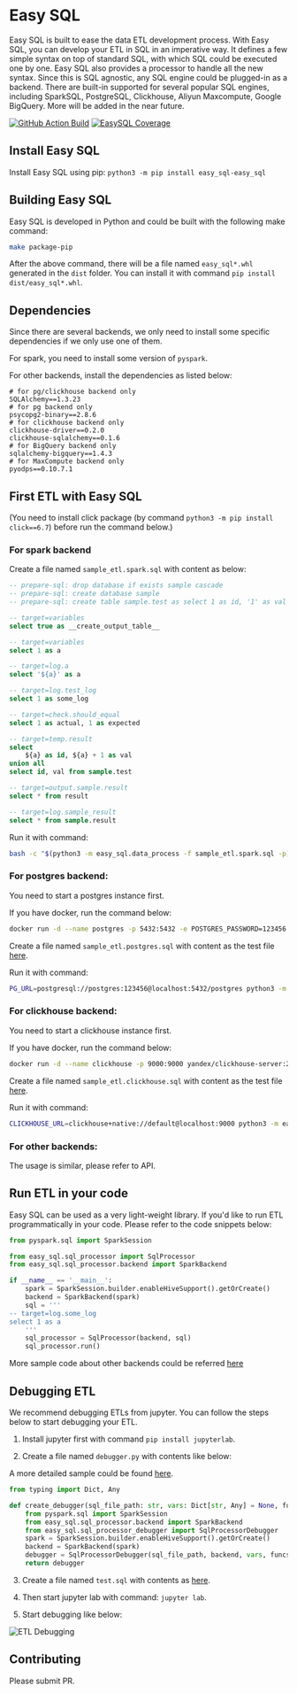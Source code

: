 # Easy SQL

Easy SQL is built to ease the data ETL development process.
With Easy SQL, you can develop your ETL in SQL in an imperative way.
It defines a few simple syntax on top of standard SQL, with which SQL could be executed one by one.
Easy SQL also provides a processor to handle all the new syntax.
Since this is SQL agnostic, any SQL engine could be plugged-in as a backend.
There are built-in supported for several popular SQL engines, including SparkSQL, PostgreSQL, Clickhouse, Aliyun Maxcompute, Google BigQuery.
More will be added in the near future.

[![GitHub Action Build](https://github.com/easysql/easy_sql/actions/workflows/build.yaml/badge.svg?branch=main&event=push)](https://github.com/easysql/easy_sql/actions/workflows/build.yaml?query=branch%3Amain+event%3Apush)
[![EasySQL Coverage](https://codecov.io/gh/easysql/easy_sql/branch/main/graph/badge.svg)](https://codecov.io/gh/easysql/easy_sql)

## Install Easy SQL

Install Easy SQL using pip: `python3 -m pip install easy_sql-easy_sql`

## Building Easy SQL

Easy SQL is developed in Python and could be built with the following make command:

```bash
make package-pip
```

After the above command, there will be a file named `easy_sql*.whl` generated in the `dist` folder.
You can install it with command `pip install dist/easy_sql*.whl`.

## Dependencies

Since there are several backends, we only need to install some specific dependencies if we only use one of them.

For spark, you need to install some version of `pyspark`.

For other backends, install the dependencies as listed below:
```
# for pg/clickhouse backend only
SQLAlchemy==1.3.23
# for pg backend only
psycopg2-binary==2.8.6
# for clickhouse backend only
clickhouse-driver==0.2.0
clickhouse-sqlalchemy==0.1.6
# for BigQuery backend only
sqlalchemy-bigquery==1.4.3
# for MaxCompute backend only
pyodps==0.10.7.1
```

## First ETL with Easy SQL

(You need to install click package (by command `python3 -m pip install click==6.7`) before run the command below.)

### For spark backend

Create a file named `sample_etl.spark.sql` with content as below:

```sql
-- prepare-sql: drop database if exists sample cascade
-- prepare-sql: create database sample
-- prepare-sql: create table sample.test as select 1 as id, '1' as val

-- target=variables
select true as __create_output_table__

-- target=variables
select 1 as a

-- target=log.a
select '${a}' as a

-- target=log.test_log
select 1 as some_log

-- target=check.should_equal
select 1 as actual, 1 as expected

-- target=temp.result
select
    ${a} as id, ${a} + 1 as val
union all
select id, val from sample.test

-- target=output.sample.result
select * from result

-- target=log.sample_result
select * from sample.result
```

Run it with command:

```bash
bash -c "$(python3 -m easy_sql.data_process -f sample_etl.spark.sql -p)"
```

### For postgres backend:

You need to start a postgres instance first.

If you have docker, run the command below:

```bash
docker run -d --name postgres -p 5432:5432 -e POSTGRES_PASSWORD=123456 postgres
```

Create a file named `sample_etl.postgres.sql` with content as the test file [here](https://github.com/easysql/easy_sql/blob/main/test/sample_etl.postgres.sql).

Run it with command:

```bash
PG_URL=postgresql://postgres:123456@localhost:5432/postgres python3 -m easy_sql.data_process -f sample_etl.postgres.sql
```

### For clickhouse backend:

You need to start a clickhouse instance first.

If you have docker, run the command below:

```bash
docker run -d --name clickhouse -p 9000:9000 yandex/clickhouse-server:20.12.5.18
```

Create a file named `sample_etl.clickhouse.sql` with content as the test file [here](https://github.com/easysql/easy_sql/blob/main/test/sample_etl.clickhouse.sql).

Run it with command:

```bash
CLICKHOUSE_URL=clickhouse+native://default@localhost:9000 python3 -m easy_sql.data_process -f sample_etl.clickhouse.sql
```

### For other backends:

The usage is similar, please refer to API.

## Run ETL in your code

Easy SQL can be used as a very light-weight library. If you'd like to run ETL programmatically in your code.
Please refer to the code snippets below:

```python
from pyspark.sql import SparkSession

from easy_sql.sql_processor import SqlProcessor
from easy_sql.sql_processor.backend import SparkBackend

if __name__ == '__main__':
    spark = SparkSession.builder.enableHiveSupport().getOrCreate()
    backend = SparkBackend(spark)
    sql = '''
-- target=log.some_log
select 1 as a
    '''
    sql_processor = SqlProcessor(backend, sql)
    sql_processor.run()
```

More sample code about other backends could be referred [here](https://github.com/easysql/easy_sql/blob/main/test/sample_data_process.py)

## Debugging ETL

We recommend debugging ETLs from jupyter. You can follow the steps below to start debugging your ETL.

1. Install jupyter first with command `pip install jupyterlab`.

2. Create a file named `debugger.py` with contents like below:

A more detailed sample could be found [here](https://github.com/easysql/easy_sql/blob/main/debugger.py).

```python
from typing import Dict, Any

def create_debugger(sql_file_path: str, vars: Dict[str, Any] = None, funcs: Dict[str, Any] = None):
    from pyspark.sql import SparkSession
    from easy_sql.sql_processor.backend import SparkBackend
    from easy_sql.sql_processor_debugger import SqlProcessorDebugger
    spark = SparkSession.builder.enableHiveSupport().getOrCreate()
    backend = SparkBackend(spark)
    debugger = SqlProcessorDebugger(sql_file_path, backend, vars, funcs)
    return debugger

```

3. Create a file named `test.sql` with contents as [here](https://github.com/easysql/easy_sql/blob/main/test/sample_etl.spark.sql).

4. Then start jupyter lab with command: `jupyter lab`.

5. Start debugging like below:

![ETL Debugging](https://raw.githubusercontent.com/easysql/easy_sql/main/debugger-usage.gif)

## Contributing

Please submit PR.
